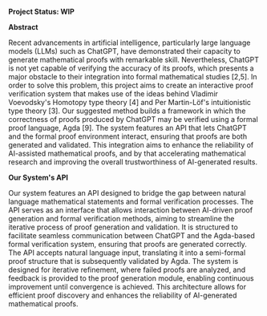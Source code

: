 **Project Status: WIP**

**Abstract**

Recent advancements in artificial intelligence, particularly large language models (LLMs) such as ChatGPT, have demonstrated their capacity to generate mathematical proofs with remarkable skill. Nevertheless, ChatGPT is not yet capable of verifying the accuracy of its proofs, which presents a major obstacle to their integration into formal mathematical studies [2,5]. In order to solve this problem, this project aims to create an interactive proof verification system that makes use of the ideas behind Vladimir Voevodsky's Homotopy type theory [4] and Per Martin-Löf's intuitionistic type theory [3]. Our suggested method builds a framework in which the correctness of proofs produced by ChatGPT may be verified using a formal proof language, Agda [9]. The system features an API that lets ChatGPT and the formal proof environment interact, ensuring that proofs are both generated and validated. This integration aims to enhance the reliability of AI-assisted mathematical proofs, and by that accelerating mathematical research and improving the overall trustworthiness of AI-generated results.

**Our System's API**

Our system features an API designed to bridge the gap between natural language mathematical statements and formal verification processes. The API serves as an interface that allows interaction between AI-driven proof generation and formal verification methods, aiming to streamline the iterative process of proof generation and validation. It is structured to facilitate seamless communication between ChatGPT and the Agda-based formal verification system, ensuring that proofs are generated correctly.
The API accepts natural language input, translating it into a semi-formal proof structure that is subsequently validated by Agda. The system is designed for iterative refinement, where failed proofs are analyzed, and feedback is provided to the proof generation module, enabling continuous improvement until convergence is achieved. This architecture allows for efficient proof discovery and enhances the reliability of AI-generated mathematical proofs.
